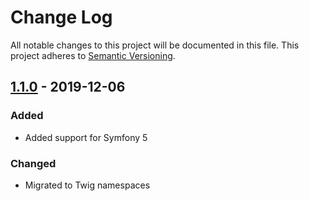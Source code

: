 # Change Log
All notable changes to this project will be documented in this file.
This project adheres to [Semantic Versioning](http://semver.org/).

## [1.1.0](https://github.com/sonata-project/twig-extensions/compare/1.0.0...1.1.0) - 2019-12-06
### Added
- Added support for Symfony 5

### Changed
- Migrated to Twig namespaces

